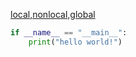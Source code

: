 [local,nonlocal,global](https://blog.csdn.net/lxy210781/article/details/81139493)

``` python
if __name__ == "__main__":
    print("hello world!")
```

